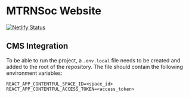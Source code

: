 # MTRNSoc Website

[![Netlify Status](https://api.netlify.com/api/v1/badges/9308557f-6177-42f6-8fe4-c0407fc2a8b8/deploy-status)](https://app.netlify.com/sites/unswmtrnsoc-website/deploys)

## CMS Integration

To be able to run the project, a `.env.local` file needs to be created and added to the root of the repository. The file should contain the following environment variables:

```
REACT_APP_CONTENTFUL_SPACE_ID=<space_id>
REACT_APP_CONTENTFUL_ACCESS_TOKEN=<access_token>
```
